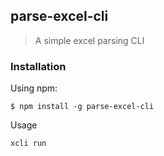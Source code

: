 ## parse-excel-cli
> A simple excel parsing CLI

### Installation
Using npm:
```
$ npm install -g parse-excel-cli
```
Usage
```
xcli run
```


